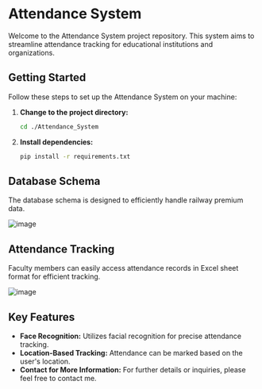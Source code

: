 # Attendance System

Welcome to the Attendance System project repository. This system aims to streamline attendance tracking for educational institutions and organizations.
## Getting Started

Follow these steps to set up the Attendance System on your machine:

1. **Change to the project directory:**
    ```bash
    cd ./Attendance_System
    ```

2. **Install dependencies:**
    ```bash
    pip install -r requirements.txt
    ```
    
## Database Schema

The database schema is designed to efficiently handle railway premium data.

![image](https://github.com/Yashchaudhari29/Attendance_System/assets/119956179/86ffb6b8-2515-4a3e-be29-789f67100fab)

## Attendance Tracking

Faculty members can easily access attendance records in Excel sheet format for efficient tracking.

![image](https://github.com/Yashchaudhari29/Attendance_System/assets/119956179/e34b9902-76ec-48ef-8c31-f08bbe187c3a)


## Key Features
- **Face Recognition:** Utilizes facial recognition for precise attendance tracking.
- **Location-Based Tracking:** Attendance can be marked based on the user's location.
- **Contact for More Information:** For further details or inquiries, please feel free to contact me.
